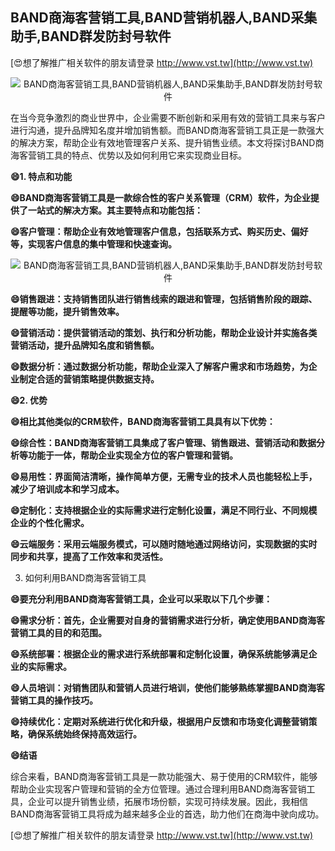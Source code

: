 ## **BAND商海客营销工具,BAND营销机器人,BAND采集助手,BAND群发防封号软件**

[😍想了解推广相关软件的朋友请登录 http://www.vst.tw](http://www.vst.tw)

 <center><img src="https://vst.tw/MP4/tuiguang/png/1.png" alt="BAND商海客营销工具,BAND营销机器人,BAND采集助手,BAND群发防封号软件"></center>

在当今竞争激烈的商业世界中，企业需要不断创新和采用有效的营销工具来与客户进行沟通，提升品牌知名度并增加销售额。而BAND商海客营销工具正是一款强大的解决方案，帮助企业有效地管理客户关系、提升销售业绩。本文将探讨BAND商海客营销工具的特点、优势以及如何利用它来实现商业目标。

**😄1. 特点和功能**

**😄BAND商海客营销工具是一款综合性的客户关系管理（CRM）软件，为企业提供了一站式的解决方案。其主要特点和功能包括：**

**😄客户管理：帮助企业有效地管理客户信息，包括联系方式、购买历史、偏好等，实现客户信息的集中管理和快速查询。**

 <center><img src="https://vst.tw/MP4/tuiguang/png/4.png" alt="BAND商海客营销工具,BAND营销机器人,BAND采集助手,BAND群发防封号软件"></center>

**😄销售跟进：支持销售团队进行销售线索的跟进和管理，包括销售阶段的跟踪、提醒等功能，提升销售效率。**

**😄营销活动：提供营销活动的策划、执行和分析功能，帮助企业设计并实施各类营销活动，提升品牌知名度和销售额。**

**😄数据分析：通过数据分析功能，帮助企业深入了解客户需求和市场趋势，为企业制定合适的营销策略提供数据支持。**

**😄2. 优势**

**😄相比其他类似的CRM软件，BAND商海客营销工具具有以下优势：**

**😄综合性：BAND商海客营销工具集成了客户管理、销售跟进、营销活动和数据分析等功能于一体，帮助企业实现全方位的客户管理和营销。**

**😄易用性：界面简洁清晰，操作简单方便，无需专业的技术人员也能轻松上手，减少了培训成本和学习成本。**

**😄定制化：支持根据企业的实际需求进行定制化设置，满足不同行业、不同规模企业的个性化需求。**

**😄云端服务：采用云端服务模式，可以随时随地通过网络访问，实现数据的实时同步和共享，提高了工作效率和灵活性。**

3. 如何利用BAND商海客营销工具

**😄要充分利用BAND商海客营销工具，企业可以采取以下几个步骤：**

**😄需求分析：首先，企业需要对自身的营销需求进行分析，确定使用BAND商海客营销工具的目的和范围。**

**😄系统部署：根据企业的需求进行系统部署和定制化设置，确保系统能够满足企业的实际需求。**

**😄人员培训：对销售团队和营销人员进行培训，使他们能够熟练掌握BAND商海客营销工具的操作技巧。**

**😄持续优化：定期对系统进行优化和升级，根据用户反馈和市场变化调整营销策略，确保系统始终保持高效运行。**

**😄结语**

综合来看，BAND商海客营销工具是一款功能强大、易于使用的CRM软件，能够帮助企业实现客户管理和营销的全方位管理。通过合理利用BAND商海客营销工具，企业可以提升销售业绩，拓展市场份额，实现可持续发展。因此，我相信BAND商海客营销工具将成为越来越多企业的首选，助力他们在商海中驶向成功。

[😍想了解推广相关软件的朋友请登录 http://www.vst.tw](http://www.vst.tw)



